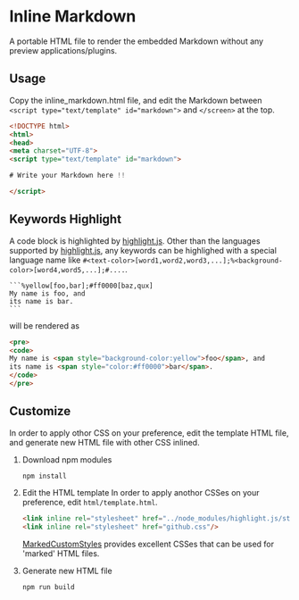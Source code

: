 # Inline Markdown

A portable HTML file to render the embedded Markdown without any preview applications/plugins.

## Usage

Copy the inline_markdown.html file, and edit the Markdown
between `<script type="text/template" id="markdown">`
and `</screen>` at the top.

```html
<!DOCTYPE html>
<html>
<head>
<meta charset="UTF-8">
<script type="text/template" id="markdown">

# Write your Markdown here !!

</script>
```

## Keywords Highlight

A code block is highlighted by [highlight.js](https://highlightjs.org/).
Other than the languages supported by [highlight.js](https://highlightjs.org/),
any keywords can be highlighed with a special language name like
`#<text-color>[word1,word2,word3,...];%<background-color>[word4,word5,...];#....`.

``````````plaintext
```%yellow[foo,bar];#ff0000[baz,qux]
My name is foo, and
its name is bar.
```
``````````

will be rendered as

```html
<pre>
<code>
My name is <span style="background-color:yellow">foo</span>, and
its name is <span style="color:#ff0000">bar</span>.
</code>
</pre>
```

## Customize

In order to apply othor CSS on your preference, edit the template
HTML file, and generate new HTML file with other CSS inlined.

1. Download npm modules

   ```shell
   npm install
   ```

2. Edit the HTML template
   In order to apply anothor CSSes on your preference, edit `html/template.html`.

   ```html
   <link inline rel="stylesheet" href="../node_modules/highlight.js/styles/monokai.css"/>
   <link inline rel="stylesheet" href="github.css"/>
   ```

   [MarkedCustomStyles](https://github.com/ttscoff/MarkedCustomStyles) provides
   excellent CSSes that can be used for 'marked' HTML files.

3. Generate new HTML file

   ```shell
   npm run build
   ```
